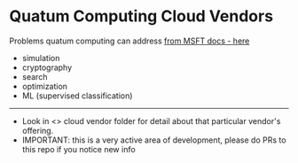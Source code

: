 # Quatum Computing Cloud Vendors

Problems quatum computing can address [from MSFT docs - here](https://docs.microsoft.com/en-us/azure/quantum/overview-qdk)
- simulation
- cryptography
- search
- optimization
- ML (supervised classification)

---

- Look in <<named>> cloud vendor folder for detail about that particular vendor's offering.  
- IMPORTANT: this is a very active area of development, please do PRs to this repo if you notice new info

